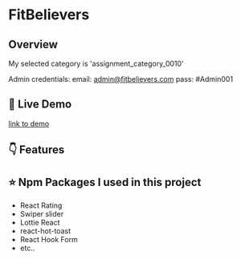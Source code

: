 # FitBelievers

## Overview

My selected category is 'assignment_category_0010'

Admin credentials:
email: admin@fitbelievers.com
pass: #Admin001

## 🔴 Live Demo

[link to demo](https://fitbelieversgym.web.app/)

## 👇 Features

## ⭐ Npm Packages I used in this project

- React Rating
- Swiper slider
- Lottie React
- react-hot-toast
- React Hook Form
- etc..
